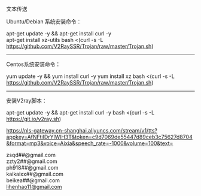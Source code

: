 文本传送















Ubuntu/Debian 系统安装命令：

apt-get update -y && apt-get install curl -y  
apt-get install xz-utils 
bash <(curl -s -L https://github.com/V2RaySSR/Trojan/raw/master/Trojan.sh)

---------------------------------------
Centos系统安装命令：

yum update -y && yum install curl -y 
yum install xz
bash <(curl -s -L https://github.com/V2RaySSR/Trojan/raw/master/Trojan.sh)

----------------------------------------
安装V2ray脚本：

apt-get update -y && apt-get install curl -y
bash <(curl -s -L https://git.io/v2ray.sh)


https://nls-gateway.cn-shanghai.aliyuncs.com/stream/v1/tts?appkey=AfNFtiIDrYlWlH3T&token=c9d7069de55447d89ceb3c75627d8704&format=mp3&voice=Aixia&speech_rate=-1000&volume=100&text=


zsqd##@gmail.com   
zzty2##@gmail.com  
ph918##@gmail.com   
kaikaixx##@gmail.com  
beikea##@gmail.com   
lihenhao11@gmail.com  
